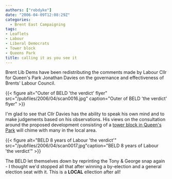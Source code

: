 ```yaml
---
authors: ["robdyke"]
date: "2006-04-09T12:08:29Z"
categories:
  - Brent East Campaigning
tags:
- Leaflets
- Labour
- Liberal Democrats
- Tower block
- Queens Park
title: calling it as you see it
---
```

Brent Lib Dems have been redistributing the comments made by Labour Cllr for Queen's Park Jonathan Davies on the governance and effectiveness of Brents' Labour Council.

{{< figure alt="Outer of BELD 'the verdict' flyer" src="/pubfiles/2006/04/scan0016.jpg" caption="Outer of BELD 'the verdict' flyer" >}}

I'm glad to see that Cllr Davies has the ability to speak his own mind and to make judgements based on his observations. His views on the consultation around the proposed development consisting of a [tower block in Queen's Park](http://stopthetower.co.uk/) will chime with many in the local area.

{{< figure alt="BELD 8 years of Labour 'the verdict'" src="/pubfiles/2006/04/scan0017.jpg"caption="BELD 8 years of Labour 'the verdict'" >}}
  
The BELD let themselves down by reprinting the Tony & George snap again - I thought we'd stopped all that after winning a by-election and a general election seat with it. This is a **LOCAL** ellection after all!
